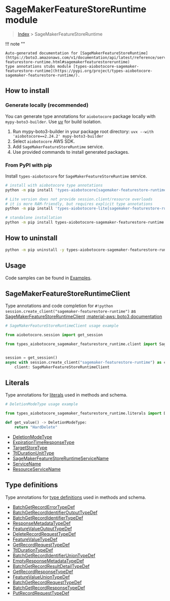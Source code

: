 # SageMakerFeatureStoreRuntime module

> [Index](../README.md) > SageMakerFeatureStoreRuntime


!!! note ""

    Auto-generated documentation for [SageMakerFeatureStoreRuntime](https://boto3.amazonaws.com/v1/documentation/api/latest/reference/services/sagemaker-featurestore-runtime.html#sagemakerfeaturestoreruntime)
    type annotations stubs module [types-aiobotocore-sagemaker-featurestore-runtime](https://pypi.org/project/types-aiobotocore-sagemaker-featurestore-runtime/).

## How to install

### Generate locally (recommended)

You can generate type annotations for `aiobotocore` package locally with `mypy-boto3-builder`.
Use [uv](https://docs.astral.sh/uv/getting-started/installation/) for build isolation.

1. Run mypy-boto3-builder in your package root directory: `uvx --with 'aiobotocore==2.24.2' mypy-boto3-builder`
1. Select `aiobotocore` AWS SDK.
1. Add `SageMakerFeatureStoreRuntime` service.
1. Use provided commands to install generated packages.



### From PyPI with pip

Install `types-aiobotocore` for `SageMakerFeatureStoreRuntime` service.

```bash
# install with aiobotocore type annotations
python -m pip install 'types-aiobotocore[sagemaker-featurestore-runtime]'

# Lite version does not provide session.client/resource overloads
# it is more RAM-friendly, but requires explicit type annotations
python -m pip install 'types-aiobotocore-lite[sagemaker-featurestore-runtime]'

# standalone installation
python -m pip install types-aiobotocore-sagemaker-featurestore-runtime
```



## How to uninstall

```bash
python -m pip uninstall -y types-aiobotocore-sagemaker-featurestore-runtime
```

## Usage

Code samples can be found in [Examples](./usage.md).

## SageMakerFeatureStoreRuntimeClient

Type annotations and code completion for  `#!python session.create_client("sagemaker-featurestore-runtime")` as [SageMakerFeatureStoreRuntimeClient](./client.md)
[:material-aws: boto3 documentation](https://boto3.amazonaws.com/v1/documentation/api/latest/reference/services/sagemaker-featurestore-runtime.html#SageMakerFeatureStoreRuntime.Client)

```python
# SageMakerFeatureStoreRuntimeClient usage example

from aiobotocore.session import get_session

from types_aiobotocore_sagemaker_featurestore_runtime.client import SageMakerFeatureStoreRuntimeClient


session = get_session()
async with session.create_client("sagemaker-featurestore-runtime") as client:
    client: SageMakerFeatureStoreRuntimeClient
```








## Literals

Type annotations for [literals](./literals.md) used in methods and schema.

```python
# DeletionModeType usage example

from types_aiobotocore_sagemaker_featurestore_runtime.literals import DeletionModeType

def get_value() -> DeletionModeType:
    return "HardDelete"
```

- [DeletionModeType](./literals.md#deletionmodetype)
- [ExpirationTimeResponseType](./literals.md#expirationtimeresponsetype)
- [TargetStoreType](./literals.md#targetstoretype)
- [TtlDurationUnitType](./literals.md#ttldurationunittype)
- [SageMakerFeatureStoreRuntimeServiceName](./literals.md#sagemakerfeaturestoreruntimeservicename)
- [ServiceName](./literals.md#servicename)
- [ResourceServiceName](./literals.md#resourceservicename)




## Type definitions

Type annotations for [type definitions](./type_defs.md) used in methods and schema.

- [BatchGetRecordErrorTypeDef](./type_defs.md#batchgetrecorderrortypedef)
- [BatchGetRecordIdentifierOutputTypeDef](./type_defs.md#batchgetrecordidentifieroutputtypedef)
- [BatchGetRecordIdentifierTypeDef](./type_defs.md#batchgetrecordidentifiertypedef)
- [ResponseMetadataTypeDef](./type_defs.md#responsemetadatatypedef)
- [FeatureValueOutputTypeDef](./type_defs.md#featurevalueoutputtypedef)
- [DeleteRecordRequestTypeDef](./type_defs.md#deleterecordrequesttypedef)
- [FeatureValueTypeDef](./type_defs.md#featurevaluetypedef)
- [GetRecordRequestTypeDef](./type_defs.md#getrecordrequesttypedef)
- [TtlDurationTypeDef](./type_defs.md#ttldurationtypedef)
- [BatchGetRecordIdentifierUnionTypeDef](./type_defs.md#batchgetrecordidentifieruniontypedef)
- [EmptyResponseMetadataTypeDef](./type_defs.md#emptyresponsemetadatatypedef)
- [BatchGetRecordResultDetailTypeDef](./type_defs.md#batchgetrecordresultdetailtypedef)
- [GetRecordResponseTypeDef](./type_defs.md#getrecordresponsetypedef)
- [FeatureValueUnionTypeDef](./type_defs.md#featurevalueuniontypedef)
- [BatchGetRecordRequestTypeDef](./type_defs.md#batchgetrecordrequesttypedef)
- [BatchGetRecordResponseTypeDef](./type_defs.md#batchgetrecordresponsetypedef)
- [PutRecordRequestTypeDef](./type_defs.md#putrecordrequesttypedef)

